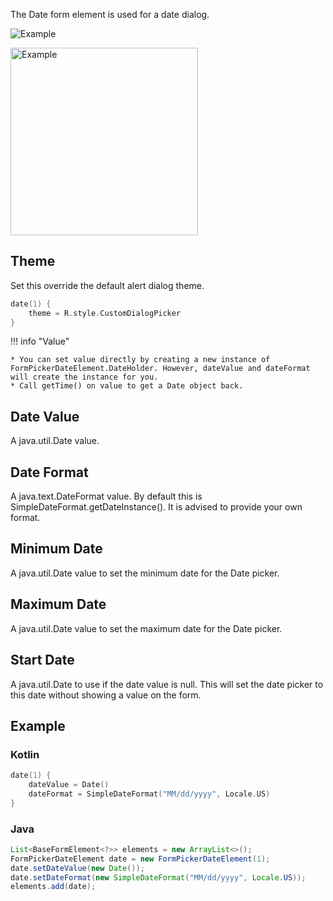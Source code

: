 The Date form element is used for a date dialog.

![Example](../../images/Date1.PNG)

<img src="../../images/Date2.PNG" alt="Example" width="300px"/>

## Theme

Set this override the default alert dialog theme.

```kotlin
date(1) {
    theme = R.style.CustomDialogPicker
}
```

!!! info "Value"

    * You can set value directly by creating a new instance of FormPickerDateElement.DateHolder. However, dateValue and dateFormat will create the instance for you.
    * Call getTime() on value to get a Date object back.

## Date Value

A java.util.Date value.

## Date Format

A java.text.DateFormat value. By default this is SimpleDateFormat.getDateInstance(). It is advised to provide your own format.

## Minimum Date

A java.util.Date value to set the minimum date for the Date picker.

## Maximum Date

A java.util.Date value to set the maximum date for the Date picker.

## Start Date

A java.util.Date to use if the date value is null. This will set the date picker to this date without showing a value on the form.

## Example

### Kotlin

```kotlin
date(1) {
    dateValue = Date()
    dateFormat = SimpleDateFormat("MM/dd/yyyy", Locale.US)
}
```

### Java

```java
List<BaseFormElement<?>> elements = new ArrayList<>();
FormPickerDateElement date = new FormPickerDateElement(1);
date.setDateValue(new Date());
date.setDateFormat(new SimpleDateFormat("MM/dd/yyyy", Locale.US));
elements.add(date);
```
